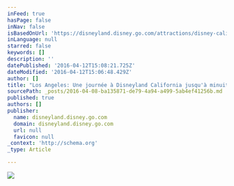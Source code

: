 ```yaml
---
inFeed: true
hasPage: false
inNav: false
isBasedOnUrl: 'https://disneyland.disney.go.com/attractions/disney-california-adventure/radiator-springs-racers/'
inLanguage: null
starred: false
keywords: []
description: ''
datePublished: '2016-04-12T15:08:21.725Z'
dateModified: '2016-04-12T15:06:48.429Z'
author: []
title: "Los Angeles: Une journée à Disneyland California jusqu'à minuit"
sourcePath: _posts/2016-04-08-ba135871-de79-4a94-a499-5ab4ef41256b.md
published: true
authors: []
publisher:
  name: disneyland.disney.go.com
  domain: disneyland.disney.go.com
  url: null
  favicon: null
_context: 'http://schema.org'
_type: Article

---
```

![](https://s3-us-west-2.amazonaws.com/the-grid-img/p/97dc0c17690cfe4ca841efcc2306bd67df84f270.jpg)